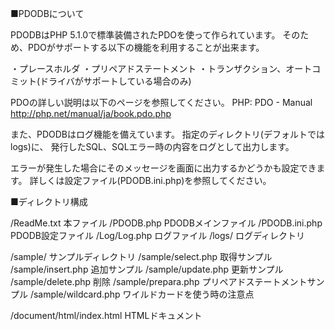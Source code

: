 ■PDODBについて

PDODBはPHP 5.1.0で標準装備されたPDOを使って作られています。
そのため、PDOがサポートする以下の機能を利用することが出来ます。

・プレースホルダ
・プリペアドステートメント
・トランザクション、オートコミット(ドライバがサポートしている場合のみ)

PDOの詳しい説明は以下のページを参照してください。
PHP: PDO - Manual
http://php.net/manual/ja/book.pdo.php

また、PDODBはログ機能を備えています。
指定のディレクトリ(デフォルトではlogs)に、
発行したSQL、SQLエラー時の内容をログとして出力します。

エラーが発生した場合にそのメッセージを画面に出力するかどうかも設定できます。
詳しくは設定ファイル(PDODB.ini.php)を参照してください。


■ディレクトリ構成

/ReadMe.txt				本ファイル
/PDODB.php				PDODBメインファイル
/PDODB.ini.php			PDODB設定ファイル
/Log/Log.php			ログファイル
/logs/					ログディレクトリ

/sample/				サンプルディレクトリ
/sample/select.php		取得サンプル
/sample/insert.php		追加サンプル
/sample/update.php		更新サンプル
/sample/delete.php		削除
/sample/prepara.php		プリペアドステートメントサンプル
/sample/wildcard.php	ワイルドカードを使う時の注意点

/document/html/index.html	HTMLドキュメント
